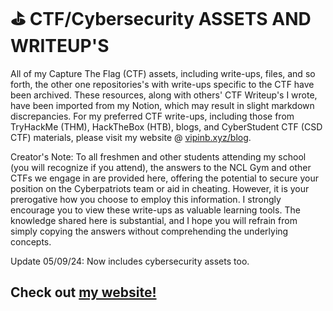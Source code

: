  # ⛳️ CTF/Cybersecurity ASSETS AND WRITEUP'S
All of my Capture The Flag (CTF) assets, including write-ups, files, and so forth, the other one repositories's with write-ups specific to the CTF have been archived. These resources, along with others' CTF Writeup's I wrote, have been imported from my Notion, which may result in slight markdown discrepancies. For my preferred CTF write-ups, including those from TryHackMe (THM), HackTheBox (HTB), blogs, and CyberStudent CTF (CSD CTF) materials, please visit my website @ [vipinb.xyz/blog](https://vipinb.xyz/blog). 

Creator's Note: To all freshmen and other students attending my school (you will recognize if you attend), the answers to the NCL Gym and other CTFs we engage in are provided here, offering the potential to secure your position on the Cyberpatriots team or aid in cheating. However, it is your prerogative how you choose to employ this information. I strongly encourage you to view these write-ups as valuable learning tools. The knowledge shared here is substantial, and I hope you will refrain from simply copying the answers without comprehending the underlying concepts.

Update 05/09/24: Now includes cybersecurity assets too.

## Check out [my website!](https://vipinb.xyz)
